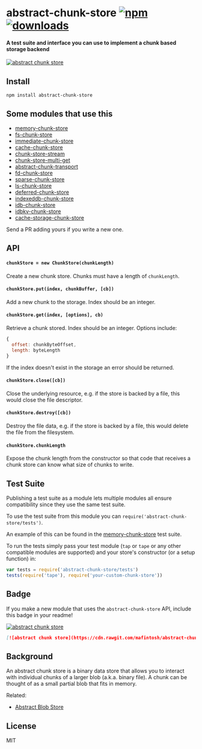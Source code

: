 # abstract-chunk-store [![npm][npm-image]][npm-url] [![downloads][downloads-image]][downloads-url]

[npm-image]: https://img.shields.io/npm/v/abstract-chunk-store.svg?style=flat
[npm-url]: https://npmjs.org/package/abstract-chunk-store
[downloads-image]: https://img.shields.io/npm/dm/abstract-chunk-store.svg?style=flat
[downloads-url]: https://npmjs.org/package/abstract-chunk-store

#### A test suite and interface you can use to implement a chunk based storage backend

[![abstract chunk store](https://cdn.rawgit.com/mafintosh/abstract-chunk-store/master/badge.svg)](https://github.com/mafintosh/abstract-chunk-store)

## Install

```
npm install abstract-chunk-store
```

## Some modules that use this

- [memory-chunk-store](https://npmjs.com/package/memory-chunk-store)
- [fs-chunk-store](https://npmjs.com/package/fs-chunk-store)
- [immediate-chunk-store](https://npmjs.com/package/immediate-chunk-store)
- [cache-chunk-store](https://npmjs.com/package/cache-chunk-store)
- [chunk-store-stream](https://npmjs.com/package/chunk-store-stream)
- [chunk-store-multi-get](https://npmjs.com/package/chunk-store-multi-get)
- [abstract-chunk-transport](https://npmjs.com/package/abstract-chunk-transport)
- [fd-chunk-store](https://www.npmjs.com/package/fd-chunk-store)
- [sparse-chunk-store](https://www.npmjs.com/package/sparse-chunk-store)
- [ls-chunk-store](https://www.npmjs.com/package/ls-chunk-store)
- [deferred-chunk-store](https://www.npmjs.com/package/deferred-chunk-store)
- [indexeddb-chunk-store](https://www.npmjs.com/package/indexeddb-chunk-store)
- [idb-chunk-store](https://www.npmjs.com/package/idb-chunk-store)
- [idbkv-chunk-store](https://www.npmjs.com/package/idbkv-chunk-store)
- [cache-storage-chunk-store](https://www.npmjs.com/package/cache-storage-chunk-store)

Send a PR adding yours if you write a new one.

## API

#### `chunkStore = new ChunkStore(chunkLength)`

Create a new chunk store. Chunks must have a length of `chunkLength`.

#### `chunkStore.put(index, chunkBuffer, [cb])`

Add a new chunk to the storage. Index should be an integer.

#### `chunkStore.get(index, [options], cb)`

Retrieve a chunk stored. Index should be an integer.
Options include:

``` js
{
  offset: chunkByteOffset,
  length: byteLength
}
```

If the index doesn't exist in the storage an error should be returned.

#### `chunkStore.close([cb])`

Close the underlying resource, e.g. if the store is backed by a file, this would close the
file descriptor.

#### `chunkStore.destroy([cb])`

Destroy the file data, e.g. if the store is backed by a file, this would delete the file
from the filesystem.

#### `chunkStore.chunkLength`

Expose the chunk length from the constructor so that code that receives a chunk
store can know what size of chunks to write.

## Test Suite

Publishing a test suite as a module lets multiple modules all ensure compatibility since
they use the same test suite.

To use the test suite from this module you can `require('abstract-chunk-store/tests')`.

An example of this can be found in the
[memory-chunk-store](https://github.com/mafintosh/memory-chunk-store/blob/master/test.js)
test suite.

To run the tests simply pass your test module (`tap` or `tape` or any other compatible
modules are supported) and your store's constructor (or a setup function) in:

```js
var tests = require('abstract-chunk-store/tests')
tests(require('tape'), require('your-custom-chunk-store'))
```

## Badge

If you make a new module that uses the `abstract-chunk-store` API, include this badge in your readme!

[![abstract chunk store](https://cdn.rawgit.com/mafintosh/abstract-chunk-store/master/badge.svg)](https://github.com/mafintosh/abstract-chunk-store)

```md
[![abstract chunk store](https://cdn.rawgit.com/mafintosh/abstract-chunk-store/master/badge.svg)](https://github.com/mafintosh/abstract-chunk-store)
```

## Background

An abstract chunk store is a binary data store that allows you to interact with individual chunks of a larger blob (a.k.a. binary file).  A chunk can be thought of as a small partial blob that fits in memory.

Related:

- [Abstract Blob Store](https://github.com/maxogden/abstract-blob-store)

## License

MIT
